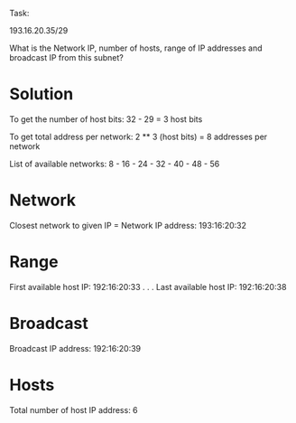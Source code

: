Task:

193.16.20.35/29

What is the Network IP, number of hosts, range of IP addresses and broadcast IP from this subnet?

# Solution

To get the number of host bits: 32 - 29 = 3 host bits

To get total address per network: 2 ** 3 (host bits) = 8 addresses per network

List of available networks: 8 - 16 - 24 - 32 - 40 - 48 - 56
# Network
Closest network to given IP = Network IP address: 193:16:20:32
# Range 
First available host IP: 192:16:20:33
                .
                .
                .
Last available host IP: 192:16:20:38
# Broadcast
Broadcast IP address: 192:16:20:39

# Hosts
Total number of host IP address: 6
